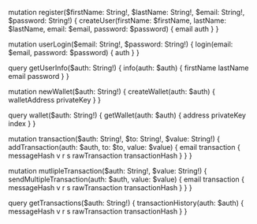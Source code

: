 mutation register($firstName: String!, $lastName: String!, $email: String!, $password: String!) {
  createUser(firstName: $firstName, lastName: $lastName, email: $email, password: $password) {
    email
    auth
  }
}

mutation userLogin($email: String!, $password: String!) {
  login(email: $email, password: $password) {
  	auth
  }
}

query getUserInfo($auth: String!) {
    info(auth: $auth) {
    	firstName
    	lastName
    	email
    	password
    }
}

mutation newWallet($auth: String!) {
  createWallet(auth: $auth) {
  	walletAddress
    privateKey
  }
}

query wallet($auth: String!) {
    getWallet(auth: $auth) {
   		  address
        privateKey
        index
    }
}

mutation transaction($auth: String!, $to: String!, $value: String!) {
  addTransaction(auth: $auth, to: $to, value: $value) {
  	email
    transaction {
      messageHash
      v
      r
      s
      rawTransaction
      transactionHash
    }
  }
}

mutation mutlipleTransaction($auth: String!, $value: String!) {
  sendMultipleTransaction(auth: $auth, value: $value) {
  	email
    transaction {
      messageHash
      v
      r
      s
      rawTransaction
      transactionHash
    }
  }
}

query getTransactions($auth: String!) {
  transactionHistory(auth: $auth) {
  	messageHash
    v
    r
  	s
    rawTransaction
    transactionHash
  }
}
